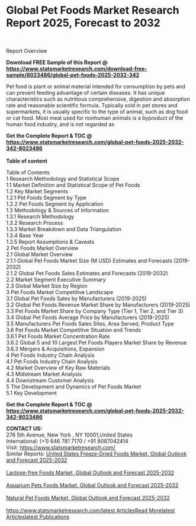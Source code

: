 <h1>Global Pet Foods Market Research Report 2025, Forecast to 2032</h1><br/><p>Report Overview</p><p><strong>Download FREE Sample of this Report @ <a href="https://www.statsmarketresearch.com/download-free-sample/8023486/global-pet-foods-2025-2032-342">https://www.statsmarketresearch.com/download-free-sample/8023486/global-pet-foods-2025-2032-342</a></strong></p><p>Pet food is plant or animal material intended for consumption by pets and can prevent feeding advantage of certain diseases. It has unique characteristics such as nutritious comprehensive, digestion and absorption rate and reasonable scientific formula. Typically sold in pet stores and supermarkets, it is usually specific to the type of animal, such as dog food or cat food. Most meat used for nonhuman animals is a byproduct of the human food industry, and is not regarded as</p><div><b>Get the Complete Report & TOC @ <a href="https://www.statsmarketresearch.com/global-pet-foods-2025-2032-342-8023486">https://www.statsmarketresearch.com/global-pet-foods-2025-2032-342-8023486</a></b></div><br><b>Table of content</b><p>Table of Contents<br />1 Research Methodology and Statistical Scope<br />1.1 Market Definition and Statistical Scope of Pet Foods<br />1.2 Key Market Segments<br />1.2.1 Pet Foods Segment by Type<br />1.2.2 Pet Foods Segment by Application<br />1.3 Methodology & Sources of Information<br />1.3.1 Research Methodology<br />1.3.2 Research Process<br />1.3.3 Market Breakdown and Data Triangulation<br />1.3.4 Base Year<br />1.3.5 Report Assumptions & Caveats<br />2 Pet Foods Market Overview<br />2.1 Global Market Overview<br />2.1.1 Global Pet Foods Market Size (M USD) Estimates and Forecasts (2019-2032)<br />2.1.2 Global Pet Foods Sales Estimates and Forecasts (2019-2032)<br />2.2 Market Segment Executive Summary<br />2.3 Global Market Size by Region<br />3 Pet Foods Market Competitive Landscape<br />3.1 Global Pet Foods Sales by Manufacturers (2019-2025)<br />3.2 Global Pet Foods Revenue Market Share by Manufacturers (2019-2025)<br />3.3 Pet Foods Market Share by Company Type (Tier 1, Tier 2, and Tier 3)<br />3.4 Global Pet Foods Average Price by Manufacturers (2019-2025)<br />3.5 Manufacturers Pet Foods Sales Sites, Area Served, Product Type<br />3.6 Pet Foods Market Competitive Situation and Trends<br />3.6.1 Pet Foods Market Concentration Rate<br />3.6.2 Global 5 and 10 Largest Pet Foods Players Market Share by Revenue<br />3.6.3 Mergers & Acquisitions, Expansion<br />4 Pet Foods Industry Chain Analysis<br />4.1 Pet Foods Industry Chain Analysis<br />4.2 Market Overview of Key Raw Materials<br />4.3 Midstream Market Analysis<br />4.4 Downstream Customer Analysis<br />5 The Development and Dynamics of Pet Foods Market <br />5.1 Key Development<br><div><b>Get the Complete Report & TOC @ <a href="https://www.statsmarketresearch.com/global-pet-foods-2025-2032-342-8023486">https://www.statsmarketresearch.com/global-pet-foods-2025-2032-342-8023486</a></b></div></p> <b>CONTACT US:</b><br>276 5th Avenue, New York , NY 10001,United States<br>International: (+1) 646 781 7170 / +91 8087042414<br>Visit: <a href="https://www.statsmarketresearch.com/">https://www.statsmarketresearch.com/</a><br>Similar Reports: <a href="https://www.statsmarketresearch.com/global-pet-foods-2025-2032-342-8023486">United States Freeze-Dried Foods Market, Global Outlook and Forecast 2025-2032</a><br/><br/><a href="https://www.statsmarketresearch.com/global-pet-foods-2025-2032-342-8023486">Lactose-free Foods Market, Global Outlook and Forecast 2025-2032</a><br/><br/><a href="https://www.statsmarketresearch.com/global-pet-foods-2025-2032-342-8023486">Aquarium Pets Foods Market, Global Outlook and Forecast 2025-2032</a><br/><br/><a href="https://www.statsmarketresearch.com/global-pet-foods-2025-2032-342-8023486">Natural Pet Foods Market, Global Outlook and Forecast 2025-2032</a><br/><br/><a href="https://gyeongbokgung.com">https://www.statsmarketresearch.com/</a><a href="https://hallyeomaritime.com">latest Articles</a><a href="https://jingwansa.com">Read More</a><a href=https://nguoiviet.jp/">latest Articles</a><a href="https://www.intelmarketresearch.com/">latest Publications</a>